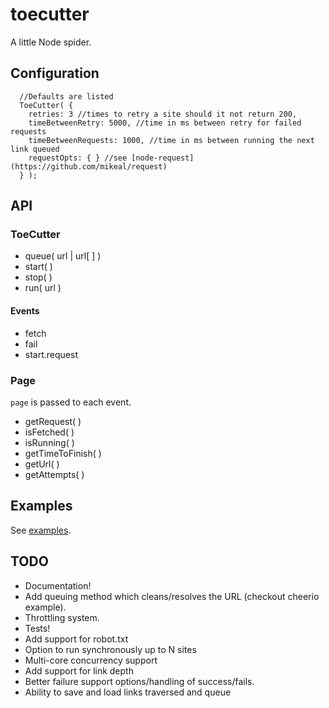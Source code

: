 toecutter
=========

A little Node spider.

## Configuration
```
  //Defaults are listed
  ToeCutter( {
    retries: 3 //times to retry a site should it not return 200,
    timeBetweenRetry: 5000, //time in ms between retry for failed requests
    timeBetweenRequests: 1000, //time in ms between running the next link queued
    requestOpts: { } //see [node-request](https://github.com/mikeal/request)
  } );
```

## API
### ToeCutter
  * queue( url | url[ ] )
  * start( )
  * stop( )
  * run( url )

#### Events
  * fetch
  * fail
  * start.request

### Page
```page``` is passed to each event.
  * getRequest( )
  * isFetched( )
  * isRunning( )
  * getTimeToFinish( )
  * getUrl( )
  * getAttempts( )


## Examples
See [examples](https://github.com/aef-/toecutter/tree/develop/examples).

## TODO
  * Documentation!
  * Add queuing method which cleans/resolves the URL (checkout cheerio example).
  * Throttling system.
  * Tests!
  * Add support for robot.txt
  * Option to run synchronously up to N sites
  * Multi-core concurrency support
  * Add support for link depth
  * Better failure support options/handling of success/fails.
  * Ability to save and load links traversed and queue
